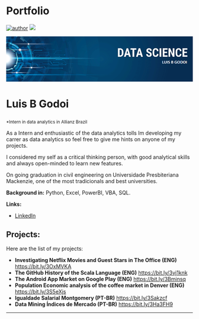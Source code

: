 # Portfolio
[![author](https://img.shields.io/badge/author-LuisBGodoi-red.svg)](https://www.linkedin.com/in/LuisBGodoi) [![](https://img.shields.io/badge/python-3.7+-blue.svg)](https://www.python.org/downloads/release/python-365/) 

<p align="center">
  <img src="banner.png" >
</p>

# Luis B Godoi
<sub>*Intern in data analytics in Allianz Brazil</sub>

As a Intern and enthusiastic of the data analytics tolls Im developing my carrer as data analytics so feel free to give me hints on anyone of my projects.

I considered my self as a critical thinking person, with good analytical skills and always open-minded to learn new features.

On going graduation in civil engineering on Universidade Presbiteriana Mackenzie, one of the most tradicionals and best universities.

**Background in:** Python, Excel, PowerBI, VBA, SQL.

**Links:**
* [LinkedIn](https://www.linkedin.com/in/LuisBGodoi)


## Projects:
Here are the list of my projects:

* **Investigating Netflix Movies and Guest Stars in The Office (ENG)** https://bit.ly/3OxMVKA
* **The GitHub History of the Scala Language (ENG)** https://bit.ly/3vj1knk
* **The Android App Market on Google Play (ENG)** https://bit.ly/3Bminsq
* **Population Economic analysis of the coffee market in Denver (ENG)** https://bit.ly/3S5eXjs
* **Igualdade Salarial Montgomery (PT-BR)** https://bit.ly/3Sakzcf
* **Data Mining Índices de Mercado (PT-BR)** https://bit.ly/3Ha3FH9


---
